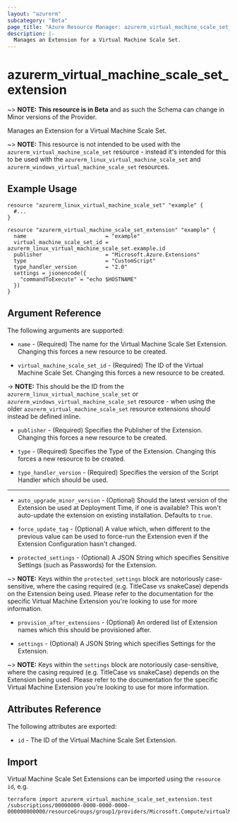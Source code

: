 ```yaml
---
layout: "azurerm"
subcategory: "Beta"
page_title: "Azure Resource Manager: azurerm_virtual_machine_scale_set_extension"
description: |-
  Manages an Extension for a Virtual Machine Scale Set.
---
```


# azurerm_virtual_machine_scale_set_extension

~> **NOTE:** **This resource is in Beta** and as such the Schema can change in Minor versions of the Provider.

Manages an Extension for a Virtual Machine Scale Set.

~> **NOTE:** This resource is not intended to be used with the `azurerm_virtual_machine_scale_set` resource - instead it's intended for this to be used with the `azurerm_linux_virtual_machine_scale_set` and `azurerm_windows_virtual_machine_scale_set` resources.

## Example Usage

```hcl
resource "azurerm_linux_virtual_machine_scale_set" "example" {
  #...
}

resource "azurerm_virtual_machine_scale_set_extension" "example" {
  name                         = "example"
  virtual_machine_scale_set_id = azurerm_linux_virtual_machine_scale_set.example.id
  publisher                    = "Microsoft.Azure.Extensions"
  type                         = "CustomScript"
  type_handler_version         = "2.0"
  settings = jsonencode({
    "commandToExecute" = "echo $HOSTNAME"
  })
}
```

## Argument Reference

The following arguments are supported:

* `name` - (Required) The name for the Virtual Machine Scale Set Extension. Changing this forces a new resource to be created.

* `virtual_machine_scale_set_id` - (Required) The ID of the Virtual Machine Scale Set. Changing this forces a new resource to be created.

-> **NOTE:** This should be the ID from the `azurerm_linux_virtual_machine_scale_set` or `azurerm_windows_virtual_machine_scale_set` resource - when using the older `azurerm_virtual_machine_scale_set` resource extensions should instead be defined inline.

* `publisher` - (Required) Specifies the Publisher of the Extension. Changing this forces a new resource to be created.

* `type` - (Required) Specifies the Type of the Extension. Changing this forces a new resource to be created.

* `type_handler_version` - (Required) Specifies the version of the Script Handler which should be used.

---

* `auto_upgrade_minor_version` - (Optional) Should the latest version of the Extension be used at Deployment Time, if one is available? This won't auto-update the extension on existing installation. Defaults to `true`.

* `force_update_tag` - (Optional) A value which, when different to the previous value can be used to force-run the Extension even if the Extension Configuration hasn't changed.

* `protected_settings` - (Optional) A JSON String which specifies Sensitive Settings (such as Passwords) for the Extension.

~> **NOTE:** Keys within the `protected_settings` block are notoriously case-sensitive, where the casing required (e.g. TitleCase vs snakeCase) depends on the Extension being used. Please refer to the documentation for the specific Virtual Machine Extension you're looking to use for more information.

* `provision_after_extensions` - (Optional) An ordered list of Extension names which this should be provisioned after.

* `settings` - (Optional) A JSON String which specifies Settings for the Extension.

~> **NOTE:** Keys within the `settings` block are notoriously case-sensitive, where the casing required (e.g. TitleCase vs snakeCase) depends on the Extension being used. Please refer to the documentation for the specific Virtual Machine Extension you're looking to use for more information.

## Attributes Reference

The following attributes are exported:

* `id` - The ID of the Virtual Machine Scale Set Extension.

## Import

Virtual Machine Scale Set Extensions can be imported using the `resource id`, e.g.

```shell
terraform import azurerm_virtual_machine_scale_set_extension.test /subscriptions/00000000-0000-0000-0000-000000000000/resourceGroups/group1/providers/Microsoft.Compute/virtualMachineScaleSets/scaleSet1/extensions/extension1
```
